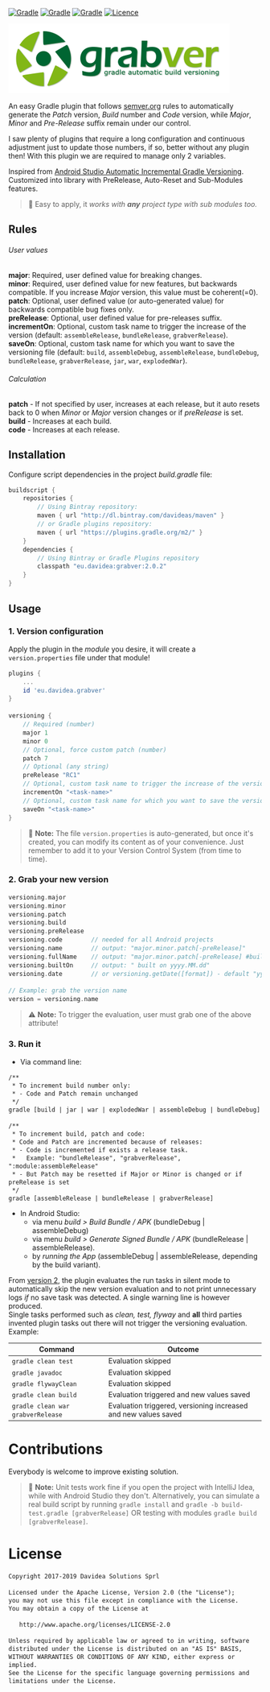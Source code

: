 [![Gradle](https://img.shields.io/badge/Gradle-Plugin-green.svg)](https://plugins.gradle.org/plugin/eu.davidea.grabver)
[![Gradle](https://img.shields.io/badge/Android-√-darkgreen.svg)](https://developer.android.com)
[![Gradle](https://img.shields.io/badge/Spring_Boot-√-darkgreen.svg)](https://spring.io/projects/spring-boot)
[![Licence](https://img.shields.io/badge/Licence-Apache2-blue.svg)](http://www.apache.org/licenses/LICENSE-2.0)

![Logo](./art/grabver.png)

An easy Gradle plugin that follows [semver.org](http://semver.org/) rules to
automatically generate the _Patch_ version, _Build_ number and _Code_ version, while _Major_,
_Minor_ and _Pre-Release_ suffix remain under our control.

I saw plenty of plugins that require a long configuration and continuous adjustment just to update
those numbers, if so, better without any plugin then! With this plugin we are required to manage
only 2 variables.

Inspired from <a href='https://andreborud.com/android-studio-automatic-incremental-gradle-versioning/'>Android Studio
Automatic Incremental Gradle Versioning</a>. Customized into library with PreRelease, Auto-Reset and Sub-Modules features.</p>

> :speech_balloon: Easy to apply, it _works with **any** project type with sub modules too._

## Rules
###### User values
**major**: Required, user defined value for breaking changes.<br>
**minor**: Required, user defined value for new features, but backwards compatible. If you increase _Major_ version, this value must be coherent(=0).<br>
**patch**: Optional, user defined value (or auto-generated value) for backwards compatible bug fixes only.<br>
**preRelease**: Optional, user defined value for pre-releases suffix.<br>
**incrementOn**: Optional, custom task name to trigger the increase of the version (default: `assembleRelease`, `bundleRelease`, `grabverRelease`).<br>
**saveOn**: Optional, custom task name for which you want to save the versioning file (default: `build`, `assembleDebug`, `assembleRelease`, `bundleDebug`, `bundleRelease`, `grabverRelease`, `jar`, `war`, `explodedWar`).

###### Calculation
**patch** - If not specified by user, increases at each release, but it auto resets back to 0 when _Minor_ or _Major_ version changes or if _preRelease_ is set.<br>
**build** - Increases at each build.<br>
**code** - Increases at each release.

## Installation
Configure script dependencies in the project _build.gradle_ file:
``` gradle
buildscript {
    repositories {
        // Using Bintray repository:
        maven { url "http://dl.bintray.com/davideas/maven" }
        // or Gradle plugins repository:
        maven { url "https://plugins.gradle.org/m2/" }
    }
    dependencies {
        // Using Bintray or Gradle Plugins repository
        classpath "eu.davidea:grabver:2.0.2"
    }
}
```

## Usage
### 1. Version configuration
Apply the plugin in the _module_ you desire, it will create a `version.properties` file under that module!
``` gradle
plugins {
    ...
    id 'eu.davidea.grabver'
}

versioning {
    // Required (number)
    major 1
    minor 0
    // Optional, force custom patch (number)
    patch 7
    // Optional (any string)
    preRelease "RC1"
    // Optional, custom task name to trigger the increase of the version
    incrementOn "<task-name>"
    // Optional, custom task name for which you want to save the versioning file
    saveOn "<task-name>"
}
```
> :speech_balloon: **Note:** The file `version.properties` is auto-generated, but once it's created, you can modify its content
as of your convenience. Just remember to add it to your Version Control System (from time to time).

### 2. Grab your new version
``` gradle 
versioning.major
versioning.minor
versioning.patch
versioning.build
versioning.preRelease
versioning.code        // needed for all Android projects
versioning.name        // output: "major.minor.patch[-preRelease]"
versioning.fullName    // output: "major.minor.patch[-preRelease] #buildNr built on yyyy.MM.dd"
versioning.builtOn     // output: " built on yyyy.MM.dd"
versioning.date        // or versioning.getDate([format]) - default "yyyy.MM.dd"

// Example: grab the version name
version = versioning.name
```
> :warning: **Note:** To trigger the evaluation, user must grab one of the above attribute!

### 3. Run it
- Via command line:
```
/**
 * To increment build number only:
 * - Code and Patch remain unchanged
 */
gradle [build | jar | war | explodedWar | assembleDebug | bundleDebug]

/**
 * To increment build, patch and code:
 * Code and Patch are incremented because of releases:
 * - Code is incremented if exists a release task.
 *   Example: "bundleRelease", "grabverRelease", ":module:assembleRelease"
 * - But Patch may be resetted if Major or Minor is changed or if preRelease is set
 */
gradle [assembleRelease | bundleRelease | grabverRelease]
```
- In Android Studio:
  - via menu _build > Build Bundle / APK_ (bundleDebug | assembleDebug)
  - via menu _build > Generate Signed Bundle / APK_ (bundleRelease | assembleRelease).
  - by _running the App_ (assembleDebug | assembleRelease, depending by the build variant).

From [version 2](https://github.com/davideas/GrabVer/releases/tag/2.0.0), the plugin evaluates the run tasks
in silent mode to automatically skip the new version evaluation and to not print unnecessary logs _if_ no save task
was detected. A single warning line is however produced.<br>
Single tasks performed such as _clean, test, flyway_ and **all** third parties invented plugin
tasks out there will not trigger the versioning evaluation. Example:

|Command|Outcome|
|---|---|
|`gradle clean test`|Evaluation skipped|
|`gradle javadoc`|Evaluation skipped|
|`gradle flywayClean`|Evaluation skipped|
|`gradle clean build`|Evaluation triggered and new values saved|
|`gradle clean war grabverRelease`|Evaluation triggered, versioning increased and new values saved|

# Contributions
Everybody is welcome to improve existing solution.

> :speech_balloon: **Note:** Unit tests work fine if you open the project with IntelliJ Idea, while with Android Studio
they don't. Alternatively, you can simulate a real build script by running `gradle install`
and `gradle -b build-test.gradle [grabverRelease]` OR testing with modules `gradle build [grabverRelease]`.

# License

    Copyright 2017-2019 Davidea Solutions Sprl

    Licensed under the Apache License, Version 2.0 (the "License");
    you may not use this file except in compliance with the License.
    You may obtain a copy of the License at

       http://www.apache.org/licenses/LICENSE-2.0

    Unless required by applicable law or agreed to in writing, software
    distributed under the License is distributed on an "AS IS" BASIS,
    WITHOUT WARRANTIES OR CONDITIONS OF ANY KIND, either express or implied.
    See the License for the specific language governing permissions and
    limitations under the License.
